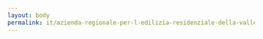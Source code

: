 ```yaml
---
layout: body
permalink: it/azienda-regionale-per-l-edilizia-residenziale-della-valle-d-aosta/
---
```


